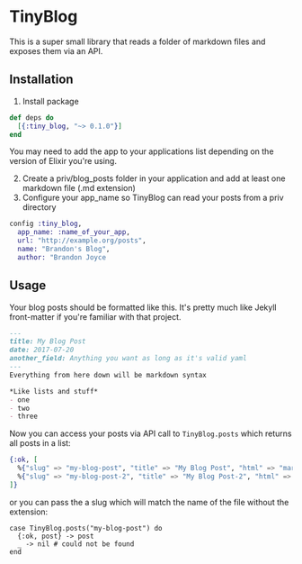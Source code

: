 # TinyBlog

This is a super small library that reads a folder of markdown files and exposes them via an API.

## Installation

1. Install package
```elixir
def deps do
  [{:tiny_blog, "~> 0.1.0"}]
end
```
You may need to add the app to your applications list depending on the version of Elixir you're using.

2. Create a priv/blog_posts folder in your application and add at least one markdown file (.md extension)
3. Configure your app_name so TinyBlog can read your posts from a priv directory
```elixir
config :tiny_blog,
  app_name: :name_of_your_app,
  url: "http://example.org/posts",
  name: "Brandon's Blog",
  author: "Brandon Joyce
```

## Usage
Your blog posts should be formatted like this.  It's pretty much like Jekyll front-matter if you're familiar with that project.
```markdown
---
title: My Blog Post
date: 2017-07-20
another_field: Anything you want as long as it's valid yaml
---
Everything from here down will be markdown syntax

*Like lists and stuff*
- one
- two
- three
```

Now you can access your posts via API call to `TinyBlog.posts` which returns all posts in a list:
```elixir
{:ok, [
  %{"slug" => "my-blog-post", "title" => "My Blog Post", "html" => "markdown rendered html here", "another_field" => "..."},
  %{"slug" => "my-blog-post-2", "title" => "My Blog Post-2", "html" => "markdown rendered html here", "another_field" => "..."}
]}
```
or you can pass the a slug which will match the name of the file without the extension:
```
case TinyBlog.posts("my-blog-post") do
  {:ok, post} -> post
  _ -> nil # could not be found
end
```

